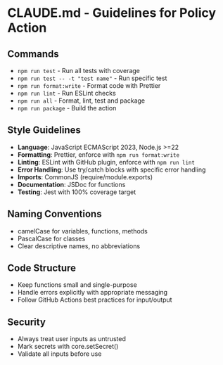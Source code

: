 # CLAUDE.md - Guidelines for Policy Action

## Commands

- `npm run test` - Run all tests with coverage
- `npm run test -- -t "test name"` - Run specific test
- `npm run format:write` - Format code with Prettier
- `npm run lint` - Run ESLint checks
- `npm run all` - Format, lint, test and package
- `npm run package` - Build the action

## Style Guidelines

- **Language**: JavaScript ECMAScript 2023, Node.js >=22
- **Formatting**: Prettier, enforce with `npm run format:write`
- **Linting**: ESLint with GitHub plugin, enforce with `npm run lint`
- **Error Handling**: Use try/catch blocks with specific error handling
- **Imports**: CommonJS (require/module.exports)
- **Documentation**: JSDoc for functions
- **Testing**: Jest with 100% coverage target

## Naming Conventions

- camelCase for variables, functions, methods
- PascalCase for classes
- Clear descriptive names, no abbreviations

## Code Structure

- Keep functions small and single-purpose
- Handle errors explicitly with appropriate messaging
- Follow GitHub Actions best practices for input/output

## Security

- Always treat user inputs as untrusted
- Mark secrets with core.setSecret()
- Validate all inputs before use
